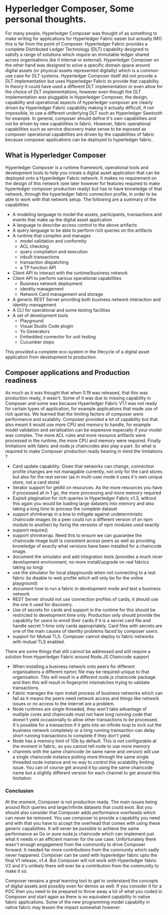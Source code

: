 # Hyperledger Composer, Some personal thoughts.
For many people, Hyperledger Composer was thought of as something to make writing for applications for Hyperledger Fabric easier but actually IMO this is far from the point of Composer. Hyperledger Fabric provides a complete Distributed Ledger Technology (DLT) capability designed to satisfy a range of solutions which require an immutable ledger shared across organisations (be it internal or external). Hyperledger Composer on the other hand was designed to solve a specific domain space around digital assets (or physical assets represented digitally) which is a common use case for DLT systems. Hyperledger Composer itself did not provide a DLT implementation but uses Hyperledger Fabric to provide that capability. In theory it could have used a different DLT implementation or even allow for the choice of DLT implementations, however even though the DLT implementation was pluggable in Hyperledger Composer, the design, capability and operational aspects of hyperledger composer are clearly driven by Hyperledger Fabric capability making it actually difficult, if not impossible, to use a different underlying DLT such as Hyperledger Sawtooth for example.
In general, composer should define it's own capabilities and not be driven by new capabilities in fabric. However, fabric operational capabilities such as service discovery make sense to be exposed as composer operational capabilities are driven by the capabilities of fabric because composer applications can be deployed to hyperledger fabric.

## What is Hyperledger Composer
Hyperledger Composer is a runtime framework, operational tools and development tools to help you create a digital asset application that can be deployed onto a Hyperledger Fabric network. It makes no requirement on the design of this network (see later however for features required to make hyperledger composer production ready) but has to have knowledge of that network, through the hyperledger fabric connection profile, in order to be able to work with that network setup. The following are a summary of the capabilities

- A modeling language to model the assets, participants, transactions and events that make up the digital asset application
- A language to describe access control to the above artifacts
- A query language to be able to perform rich queries on the artifacts
- A runtime that compiles and manages
  - model validation and conformity
  - ACL checking
  - query compilation and execution
  - inbuilt transactions
  - transaction dispatching
  - a TP function API
- Client API to interact with the runtime/business network
- Client API to perform various operational capabilities
  - Business network deployment
  - identity management
  - Network Card management and storage
- A generic REST Server providing both business network interaction and identity management
- A CLI for operational and some testing facilities
- A set of development tools
  - Playground
  - Visual Studio Code plugin
  - Yo Generators
  - Embedded connector for unit testing
  - Cucumber steps

This provided a complete eco-system in the lifecycle of a digital asset application from development to production.

## Composer applications and Production readiness
As much as it was thought that when 0.19 was released, that this was production ready, it wasn't. Some of it was due to missing capability in Composer and some was because Hyperledger Fabric V1.1 was not ready for certain types of application, for example applications that made use of rich queries. We learned that the limiting factors of composer were performance and scalabity. Composer provided a lot of capability but that also meant it would use more CPU and memory to handle, for example model validation and serialisation can be expensive especially if your model was complex. The more ACL rules and more resource artifacts were processed in the runtime, the more CPU and memory were required. Finally limitations with fabric and node.js chaincodes also play a part. So what is required to make Composer production ready bearing in mind the limitations ?

- Card update capability. Given that networks can change, connection profile changes are not managable currently, not only for the card stores but also for the rest server (as in multi-user mode it uses it's own unique store, not a card store)
- Iterator support for getAll on resources. As the more resources you have if processed all in 1 go, the more processing and more memory required
- Exploit plagination for rich queries in Hyperledger Fabric v1.3, without this again you would be loading large datasets into memory and also taking a long time to process the complete dataset
- support shrinkwrap in a bna to mitigate against undeterministic chaincode images (ie a peer could run a different version of an npm module to another) by fixing the versions of npm modules used exactly
- support require()
- support shrinkwrap. Need this to ensure we can guarantee the chaincode image built is consistent across peers as well as providing knowledge of exactly what versions have been installed for a chaincode image.
- document the simulator and add integration tests (provides a much nicer development environment, no more install/upgrade on real fabrics taking so long)
- use the simulator for local playgrounds when not connecting to a real fabric (ie disable to web profile which will only be for the online playground)
- document how to run a fabric in development mode and test a business network
- REST Server should not use connection profiles of cards, it should use the one it used for discovery.
- Use of secrets for cards and support in the runtime for this should be restricted to development time only. Production only should provide the capability for users to enroll their cards if it is a secret card file and handle secret 1-time only cards appropriately. Card files with secrets are one of the main causes of identity problems faced by composer users.
- support for Mutual TLS. Composer cannot deploy to fabric networks with mutual TLS enabled.

There are some things that still cannot be addressed and still require a solution from Hyperledger Fabric around Node.JS Chaincode support
- When installing a business network onto peers for different organisations a different npmrc file may be required unique to that organisation. This will result in a different node.js chaincode package and then this will result in fingerprint mismatches trying to validate transactions.
- Fabric manages the npm install process of business networks which can fail as it means the peers need network access and things like network issues or no access to the internet are a problem.
- Node runtimes are single threaded, they won't take advantage of multiple cores and chaincode must not have long running code that doesn't yield occasionally to allow other transactions to be processed. It's possible for a transaction if it gets into an infinite loop to lock out the business network completely or a long running transaction can delay short running transactions to complete if they don't yield.
- Node has a memory limit of 1Gb by default. This is not configurable at the moment in fabric, so you cannot tell node to use more memory
- channels with the same chaincode (ie same name and version) will use a single chaincode instance putting more through the same single threaded node instance and no way to control this scalability limiting issue. You can of course get around it by using the same chaincode name but a slightly different version for each channel to get around this limitation.

### Conclusion
At the moment, Composer is not production ready. The main issues being around Rich queries and large/infinite datasets that could exist. But you should also consider that Composer adds performance overheads which can never be removed. You use composer to provide a capability you need and with that you have to accept the overhead that comes with using these generic capabilities. It will never be possible to achieve the same performance as Go or pure node.js chaincode which can implement just what it needs in an efficient manner for the use case.
Unfortunately there wasn't enough engagement from the community to drive Composer forward. It needed far more contributions from the community which sadly never happened. 
Composer can be used with hyperledger fabric upto the final V1 release, v1.4. But Composer will not work with Hyperledger fabric V2 and it's unlikely there will ever be a contribution from the community to make it so.

Composer remains a great learning tool to get to understand the concepts of digital assets and possibly even for demos as well. If you consider it for a POC then you need to be prepared to throw away a lot of what you coded in Composer and start again as there is no equivalent capability in native fabric applications. Some of the new programming model capability in native fabric may lessen the impact somewhat however. 


